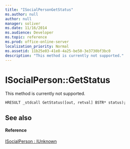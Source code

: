 ```yaml
---
title: "ISocialPersonGetStatus"
ms.author: null
author: null
manager: soliver
ms.date: 11/16/2014
ms.audience: Developer
ms.topic: reference
ms.prod: office-online-server
localization_priority: Normal
ms.assetid: 11b25e03-41e8-4a25-be50-3e3730bf3bc0
description: "This method is currently not supported."
---
```


# ISocialPerson::GetStatus

This method is currently not supported. 
  
```
HRESULT _stdcall GetStatus([out, retval] BSTR* status);
```

## See also

#### Reference

[ISocialPerson : IUnknown](isocialpersoniunknown.md)


